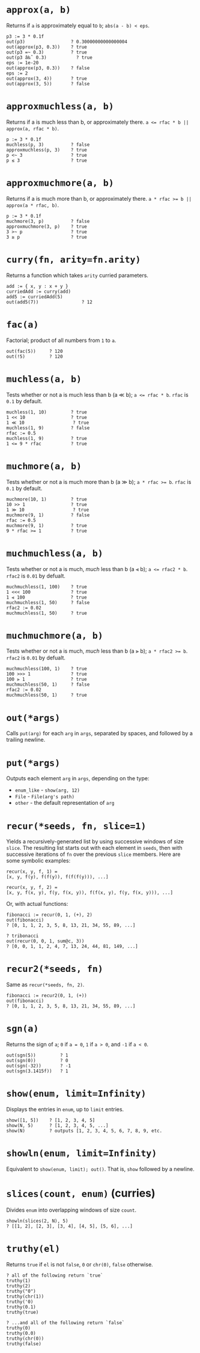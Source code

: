 # `approx(a, b)`

Returns if `a` is approximately equal to `b`; `abs(a - b) < eps`.

```
p3 := 3 * 0.1f
out(p3)                 ? 0.30000000000000004
out(approx(p3, 0.3))    ? true
out(p3 =~ 0.3)          ? true
out(p3 â‰ˆ 0.3)           ? true
eps := 1e-20
out(approx(p3, 0.3))    ? false
eps := 2
out(approx(3, 4))       ? true
out(approx(3, 5))       ? false
```

# `approxmuchless(a, b)`

Returns if a is much less than b, or approximately there. `a <= rfac * b || approx(a, rfac * b)`.

```
p := 3 * 0.1f
muchless(p, 3)          ? false
approxmuchless(p, 3)    ? true
p <~ 3                  ? true
p ≲ 3                   ? true
```


# `approxmuchmore(a, b)`

Returns if a is much more than b, or approximately there. `a * rfac >= b || approx(a * rfac, b)`.

```
p := 3 * 0.1f
muchmore(3, p)          ? false
approxmuchmore(3, p)    ? true
3 >~ p                  ? true
3 ≳ p                   ? true
```

# `curry(fn, arity=fn.arity)`

Returns a function which takes `arity` curried parameters.

```
add := { x, y : x + y }
curriedAdd := curry(add)
add5 := curriedAdd(5)
out(add5(7))                ? 12
```

# `fac(a)`

Factorial; product of all numbers from `1` to `a`.

```
out(fac(5))     ? 120
out(!5)         ? 120
```

# `muchless(a, b)`

Tests whether or not a is much less than b (a ≪ b); `a <= rfac * b`. `rfac` is `0.1` by default.

```
muchless(1, 10)         ? true
1 << 10                 ? true
1 ≪ 10                  ? true
muchless(1, 9)          ? false
rfac := 0.5
muchless(1, 9)          ? true
1 <= 9 * rfac           ? true
```

# `muchmore(a, b)`

Tests whether or not a is much more than b (a ≫ b); `a * rfac >= b`. `rfac` is `0.1` by default.

```
muchmore(10, 1)         ? true
10 >> 1                 ? true
1 ≫ 10                  ? true
muchmore(9, 1)          ? false
rfac := 0.5
muchmore(9, 1)          ? true
9 * rfac >= 1           ? true
```

# `muchmuchless(a, b)`

Tests whether or not a is much, _much_ less than b (a ⫷ b); `a <= rfac2 * b`. `rfac2` is `0.01` by defualt.

```
muchmuchless(1, 100)    ? true
1 <<< 100               ? true
1 ⫷ 100                 ? true
muchmuchless(1, 50)     ? false
rfac2 := 0.02
muchmuchless(1, 50)     ? true
```


# `muchmuchmore(a, b)`

Tests whether or not a is much, _much_ less than b (a ⫸ b); `a * rfac2 >= b`. `rfac2` is `0.01` by defualt.

```
muchmuchless(100, 1)    ? true
100 >>> 1               ? true
100 ⫸ 1                 ? true
muchmuchless(50, 1)     ? false
rfac2 := 0.02
muchmuchless(50, 1)     ? true
```

# `out(*args)`

Calls `put(arg)` for each `arg` in `args`, separated by spaces, and followed by a trailing newline.

# `put(*args)`

Outputs each element `arg` in `args`, depending on the type:

 - `enum_like` - `show(arg, 12)`
 - `File` - `File(arg's path)`
 - `other` - the default representation of `arg`

# `recur(*seeds, fn, slice=1)`

Yields a recursively-generated list by using successive windows of size `slice`. The resulting list starts out with each element in `seeds`, then with successive iterations of `fn` over the previous `slice` members. Here are some symbolic examples:

```
recur(x, y, f, 1) =
[x, y, f(y), f(f(y)), f(f(f(y))), ...]

recur(x, y, f, 2) =
[x, y, f(x, y), f(y, f(x, y)), f(f(x, y), f(y, f(x, y))), ...]
```

Or, with actual functions:

```
fibonacci := recur(0, 1, (+), 2)
out(fibonacci)
? [0, 1, 1, 2, 3, 5, 8, 13, 21, 34, 55, 89, ...]

? tribonacci
out(recur(0, 0, 1, sum@c, 3))
? [0, 0, 1, 1, 2, 4, 7, 13, 24, 44, 81, 149, ...]
```

# `recur2(*seeds, fn)`

Same as `recur(*seeds, fn, 2)`.

```
fibonacci := recur2(0, 1, (+))
out(fibonacci)
? [0, 1, 1, 2, 3, 5, 8, 13, 21, 34, 55, 89, ...]
```

# `sgn(a)`

Returns the sign of `a`; `0` if `a = 0`, `1` if `a > 0`, and `-1` if `a < 0`.

```
out(sgn(5))         ? 1
out(sgn(0))         ? 0
out(sgn(-32))       ? -1
out(sgn(3.1415f))   ? 1
```

# `show(enum, limit=Infinity)`

Displays the entries in `enum`, up to `limit` entries.

```
show([1, 5])    ? [1, 2, 3, 4, 5]
show(N, 5)      ? [1, 2, 3, 4, 5, ...]
show(N)         ? outputs [1, 2, 3, 4, 5, 6, 7, 8, 9, etc.
```

# `showln(enum, limit=Infinity)`

Equivalent to `show(enum, limit); out()`. That is, `show` followed by a newline.

# `slices(count, enum)` (curries)

Divides `enum` into overlapping windows of size `count`.

```
showln(slices(2, N), 5)
? [[1, 2], [2, 3], [3, 4], [4, 5], [5, 6], ...]
```

# `truthy(el)`

Returns `true` if `el` is not `false`, `0` or `chr(0)`, `false` otherwise.

```
? all of the following return `true`
truthy(1)
truthy(2)
truthy("0")
truthy(chr(1))
truthy('0)
truthy(0.1)
truthy(true)

? ...and all of the following return `false`
truthy(0)
truthy(0.0)
truthy(chr(0))
truthy(false)
```
